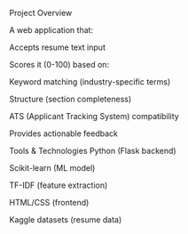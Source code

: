  Project Overview

A web application that:

Accepts resume text input

Scores it (0-100) based on:

Keyword matching (industry-specific terms)

Structure (section completeness)

ATS (Applicant Tracking System) compatibility

Provides actionable feedback

Tools & Technologies
Python (Flask backend)

Scikit-learn (ML model)

TF-IDF (feature extraction)

HTML/CSS (frontend)

Kaggle datasets (resume data)

